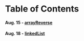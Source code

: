 # Table of Contents

#### Aug. 15 - [arrayReverse](arrayReverse)
#### Aug. 18 - [linkedList](linkedList)

